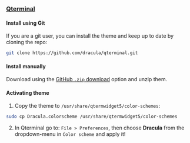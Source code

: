 ### [Qterminal](https://www.kali.org/)

#### Install using Git

If you are a git user, you can install the theme and keep up to date by cloning the repo:

```bash
git clone https://github.com/dracula/qterminal.git
```

#### Install manually

Download using the [GitHub `.zip` download](https://github.com/dracula/qterminal/files/11513084/master.zip) option and unzip them.

#### Activating theme

1.  Copy the theme to `/usr/share/qtermwidget5/color-schemes`:

```bash
sudo cp Dracula.colorscheme /usr/share/qtermwidget5/color-schemes
```

2.  In Qterminal go to: `File > Preferences`, then choose **Dracula** from the dropdown-menu in `Color scheme` and apply it!
